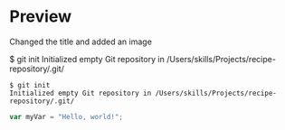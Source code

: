 # Preview
Changed the title and added an image

$ git init
Initialized empty Git repository in /Users/skills/Projects/recipe-repository/.git/

```
$ git init
Initialized empty Git repository in /Users/skills/Projects/recipe-repository/.git/
```

``` javascript
var myVar = "Hello, world!";
```
